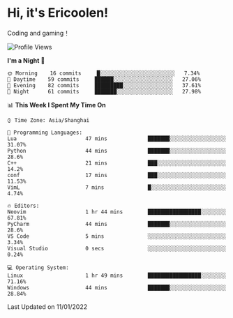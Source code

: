 # Hi, it's Ericoolen!
Coding and gaming！

<!--START_SECTION:waka-->
![Profile Views](http://img.shields.io/badge/Profile%20Views-3-blue)

**I'm a Night 🦉** 

```text
🌞 Morning    16 commits     █░░░░░░░░░░░░░░░░░░░░░░░░   7.34% 
🌆 Daytime    59 commits     ██████░░░░░░░░░░░░░░░░░░░   27.06% 
🌃 Evening    82 commits     █████████░░░░░░░░░░░░░░░░   37.61% 
🌙 Night      61 commits     ███████░░░░░░░░░░░░░░░░░░   27.98%

```


📊 **This Week I Spent My Time On** 

```text
⌚︎ Time Zone: Asia/Shanghai

💬 Programming Languages: 
Lua                      47 mins             ███████░░░░░░░░░░░░░░░░░░   31.07% 
Python                   44 mins             ███████░░░░░░░░░░░░░░░░░░   28.6% 
C++                      21 mins             ███░░░░░░░░░░░░░░░░░░░░░░   14.2% 
conf                     17 mins             ███░░░░░░░░░░░░░░░░░░░░░░   11.53% 
VimL                     7 mins              █░░░░░░░░░░░░░░░░░░░░░░░░   4.74%

🔥 Editors: 
Neovim                   1 hr 44 mins        █████████████████░░░░░░░░   67.81% 
PyCharm                  44 mins             ███████░░░░░░░░░░░░░░░░░░   28.6% 
VS Code                  5 mins              ░░░░░░░░░░░░░░░░░░░░░░░░░   3.34% 
Visual Studio            0 secs              ░░░░░░░░░░░░░░░░░░░░░░░░░   0.24%

💻 Operating System: 
Linux                    1 hr 49 mins        █████████████████░░░░░░░░   71.16% 
Windows                  44 mins             ███████░░░░░░░░░░░░░░░░░░   28.84%

```


 Last Updated on 11/01/2022
<!--END_SECTION:waka-->

